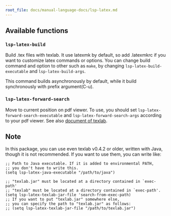 ```yaml
---
root_file: docs/manual-language-docs/lsp-latex.md
---
```

## Available functions
### `lsp-latex-build`
Build .tex files with texlab.
It use latexmk by default, so add .latexmkrc if you want to customize
latex commands or options. You can change build command and option to other
such as `make`, by changing `lsp-latex-build-executable` and
`lsp-latex-build-args`.

This command builds asynchronously by default, while it build synchronously
with prefix argument(C-u).

### `lsp-latex-forward-search`
Move to current position on pdf viewer.
To use, you should set `lsp-latex-forward-search-executable` and
`lsp-latex-forward-search-args` according to your pdf viewer.
See also [document of texlab](https://texlab.netlify.app/docs/installation/previewing).

## Note
In this package, you can use even texlab v0.4.2 or older, written with Java,
though it is not recommended. If you want to use them, you can write like:

``` emacs-lisp
;; Path to Java executable. If it is added to environmental PATH,
;; you don't have to write this.
(setq lsp-latex-java-executable "/path/to/java")

;; "texlab.jar" must be located at a directory contained in `exec-path'
;; "texlab" must be located at a directory contained in `exec-path'.
(setq lsp-latex-texlab-jar-file 'search-from-exec-path)
;; If you want to put "texlab.jar" somewhere else,
;; you can specify the path to "texlab.jar" as follows:
;; (setq lsp-latex-texlab-jar-file "/path/to/texlab.jar")
```
